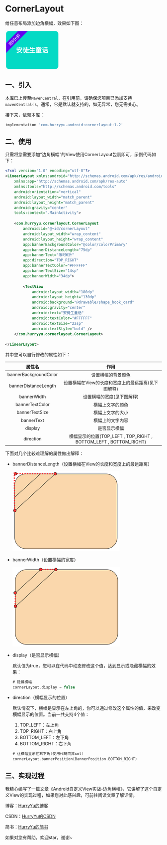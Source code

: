 # CornerLayout

给任意布局添加边角横幅，效果如下图：

![image-20200902154545916](./assets/image-20200902154545916.png)

## 一、引入

本库已上传至`MavenCentral`，在引用前，请确保您项目已添加支持`mavenCentral()`。通常，它是默认就支持的，如无异常，您无需关心。

接下来，依赖本库：

```groovy
implementation 'com.hurryyu.android:cornerlayout:1.2'
```

## 二、使用

只需将您需要添加“边角横幅”的View使用CornerLayout包裹即可，示例代码如下：

```xml
<?xml version="1.0" encoding="utf-8"?>
<LinearLayout xmlns:android="http://schemas.android.com/apk/res/android"
    xmlns:app="http://schemas.android.com/apk/res-auto"
    xmlns:tools="http://schemas.android.com/tools"
    android:orientation="vertical"
    android:layout_width="match_parent"
    android:layout_height="match_parent"
    android:gravity="center"
    tools:context=".MainActivity">

    <com.hurryyu.cornerlayout.CornerLayout
        android:id="@+id/cornerLayout"
        android:layout_width="wrap_content"
        android:layout_height="wrap_content"
        app:bannerBackgroundColor="@color/colorPrimary"
        app:bannerDistanceLength="75dp"
        app:bannerText="限时6折"
        app:direction="TOP_RIGHT"
        app:bannerTextColor="#FFFFFF"
        app:bannerTextSize="14sp"
        app:bannerWidth="34dp">

        <TextView
            android:layout_width="180dp"
            android:layout_height="130dp"
            android:background="@drawable/shape_book_card"
            android:gravity="center"
            android:text="安徒生童话"
            android:textColor="#FFFFFF"
            android:textSize="22sp"
            android:textStyle="bold" />
    </com.hurryyu.cornerlayout.CornerLayout>

</LinearLayout>
```

其中您可以自行修改的属性如下：

|        属性名         |                             作用                             |
| :-------------------: | :----------------------------------------------------------: |
| bannerBackgroundColor |                      设置横幅的背景颜色                      |
| bannerDistanceLength  |      设置横幅在View的长度和宽度上的最远距离(见下图解释)      |
|      bannerWidth      |                  设置横幅的宽度(见下图解释)                  |
|    bannerTextColor    |                       横幅上文字的颜色                       |
|    bannerTextSize     |                       横幅上文字的大小                       |
|      bannerText       |                       横幅上的文字内容                       |
|        display        |                         是否显示横幅                         |
|       direction       | 横幅显示的位置(TOP_LEFT , TOP_RIGHT , BOTTOM_LEFT , BOTTOM_RIGHT) |

下面对几个比较难理解的属性做出解释：

- bannerDistanceLength（设置横幅在View的长度和宽度上的最远距离）

  ![](./assets/image-20200904141659634.png)

- bannerWidth（设置横幅的宽度）

  ![](./assets/image-20200904144148587.png)

- display（是否显示横幅）

  默认值为true，您可以在代码中动态修改这个值，达到显示或隐藏横幅的效果：

  ```kotlin
  # 隐藏横幅
  cornerLayout.display = false
  ```

- direction（横幅显示的位置）

  默认情况下，横幅是显示在左上角的，你可以通过修改这个属性的值，来改变横幅显示的位置。当前一共支持4个值：

  1. TOP_LEFT：左上角
  2. TOP_RIGHT：右上角
  3. BOTTOM_LEFT：左下角
  4. BOTTOM_RIGHT：右下角

  ```kotlin
  # 让横幅显示在右下角(使用代码而非xml)
  cornerLayout.bannerPosition(BannerPosition.BOTTOM_RIGHT)
  ```

## 三、实现过程

我精心编写了一篇文章《Android自定义View实战-边角横幅》，它讲解了这个自定义View的实现过程，如果您对此感兴趣，可前往阅读文章了解详情。

博客：[HurryYu的博客](https://www.hurryyu.com/2020/09/04/Android%E8%87%AA%E5%AE%9A%E4%B9%89View%E5%AE%9E%E6%88%98-%E8%BE%B9%E8%A7%92%E6%A8%AA%E5%B9%85/)

CSDN：[HurryYu的CSDN](https://blog.csdn.net/cqbbyzh/article/details/108408490)

简书：[HurryYu的简书](https://www.jianshu.com/p/53989dc3b6cd)

如果对您有帮助，欢迎star，谢谢~